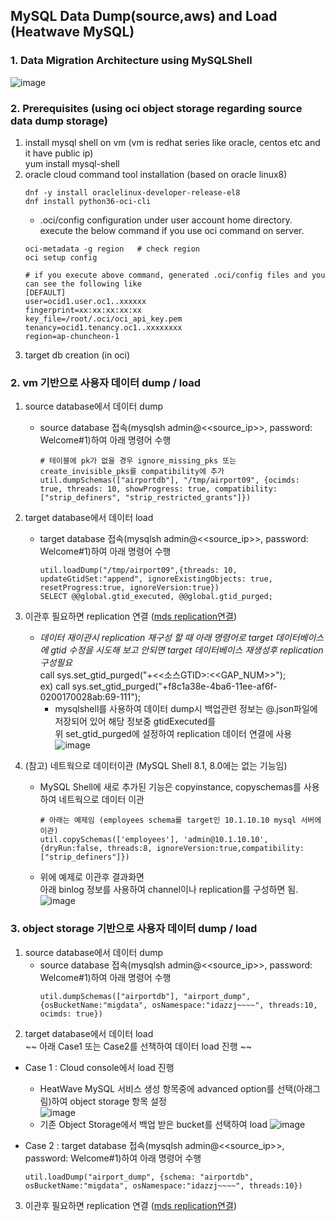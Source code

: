 ## MySQL Data Dump(source,aws) and Load (Heatwave MySQL)
### 1. Data Migration Architecture using MySQLShell
![image](https://github.com/user-attachments/assets/7e396423-2c53-4355-853f-df86e4ea7c10)

### 2. Prerequisites (using oci object storage regarding source data dump storage)
1. install mysql shell on vm (vm is redhat series like oracle, centos etc and it have public ip)    
   yum install mysql-shell
2. oracle cloud command tool installation (based on oracle linux8)
   ```
   dnf -y install oraclelinux-developer-release-el8
   dnf install python36-oci-cli
   ```
   - .oci/config configuration under user account home directory.
   execute the below command if you use oci command on server.  
   ```
   oci-metadata -g region   # check region
   oci setup config         

   # if you execute above command, generated .oci/config files and you can see the following like 
   [DEFAULT]
   user=ocid1.user.oc1..xxxxxx
   fingerprint=xx:xx:xx:xx:xx
   key_file=/root/.oci/oci_api_key.pem
   tenancy=ocid1.tenancy.oc1..xxxxxxxx
   region=ap-chuncheon-1
   ```
3. target db creation (in oci)
     
### 2. vm 기반으로 사용자 데이터 dump / load 
1. source database에서 데이터 dump
   - source database 접속(mysqlsh admin@<<source_ip>>, password: Welcome#1)하여 아래 명령어 수행
     ```
     # 테이블에 pk가 없을 경우 ignore_missing_pks 또는 create_invisible_pks를 compatibility에 추가
     util.dumpSchemas(["airportdb"], "/tmp/airport09", {ocimds: true, threads: 10, showProgress: true, compatibility: ["strip_definers", "strip_restricted_grants"]})  
     ```
2. target database에서 데이터 load  
   - target database 접속(mysqlsh admin@<<source_ip>>, password: Welcome#1)하여 아래 명령어 수행
     ```
     util.loadDump("/tmp/airport09",{threads: 10, updateGtidSet:"append", ignoreExistingObjects: true, resetProgress:true, ignoreVersion:true})
     SELECT @@global.gtid_executed, @@global.gtid_purged;
     ```
3. 이관후 필요하면 replication 연결 ([mds replication연결](https://github.com/khkwon01/mig_db/blob/main/handon/mds_replication_handon.md))
   * *데이터 재이관시 replication 재구성 할 때 아래 명령어로 target 데이터베이스에 gtid 수정을 시도해 보고 안되면 target 데이터베이스 재생성후 replication 구성필요*    
     call sys.set_gtid_purged("+<<소스GTID>:<<GAP_NUM>>");    
     ex) call sys.set_gtid_purged("+f8c1a38e-4ba6-11ee-af6f-0200170028ab:69-111");
     * mysqlshell를 사용하여 데이터 dump시 백업관련 정보는 @.json파일에 저장되어 있어 해당 정보중 gtidExecuted를    
       위 set_gtid_purged에 설정하여 replication 데이터 연결에 사용
       ![image](https://github.com/khkwon01/mig_db/assets/8789421/447d8d42-1245-4ac0-8536-48abcbcd1f94)

4. (참고) 네트웍으로 데이터이관 (MySQL Shell 8.1, 8.0에는 없는 기능임)
   - MySQL Shell에 새로 추가된 기능은 copyinstance, copyschemas를 사용하여 네트웍으로 데이터 이관
     ```
     # 아래는 예제임 (employees schema를 target인 10.1.10.10 mysql 서버에 이관)
     util.copySchemas(['employees'], 'admin@10.1.10.10', {dryRun:false, threads:8, ignoreVersion:true,compatibility: ["strip_definers"]})
     ```
   - 위에 예제로 이관후 결과화면   
     아래 binlog 정보를 사용하여 channel이나 replication를 구성하면 됨.
     ![image](https://github.com/khkwon01/mig_db/assets/8789421/ea94f478-1c45-46a9-8674-c96ff9765997)


### 3. object storage 기반으로 사용자 데이터 dump / load
1. source database에서 데이터 dump
   - source database 접속(mysqlsh admin@<<source_ip>>, password: Welcome#1)하여 아래 명령어 수행
     ```
     util.dumpSchemas(["airportdb"], "airport_dump", {osBucketName:"migdata", osNamespace:"idazzj~~~~", threads:10, ocimds: true})
     ```
2. target database에서 데이터 load   
  ~~ 아래 Case1 또는 Case2를 선책하여 데이터 load 진행 ~~
  - Case 1 : Cloud console에서 load 진행
    * HeatWave MySQL 서비스 생성 항목중에 advanced option를 선택(아래그림)하여 object storage 항목 설정   
      ![image](https://github.com/khkwon01/mig_db/assets/8789421/6e4fa247-19ad-4c86-9d20-67373d6d9007)
    * 기존 Object Storage에서 백업 받은 bucket를 선택하여 load
      ![image](https://github.com/khkwon01/mig_db/assets/8789421/c907a811-726f-4fe0-9b54-0d6a60faba75)

  - Case 2 : target database 접속(mysqlsh admin@<<source_ip>>, password: Welcome#1)하여 아래 명령어 수행
    ```
    util.loadDump("airport_dump", {schema: "airportdb", osBucketName:"migdata", osNamespace:"idazzj~~~~", threads:10})
    ``` 
3. 이관후 필요하면 replication 연결 ([mds replication연결](https://github.com/khkwon01/mig_db/blob/main/handon/mds_replication_handon.md))
